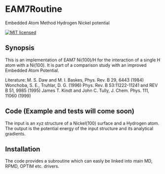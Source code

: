 # EAM7Routine
Embedded Atom Method Hydrogen Nickel potential

[![MIT licensed](https://img.shields.io/github/license/mashape/apistatus.svg)](http://github.com/jbr36/TauLeapingCode/blob/master/license.md)

## Synopsis

This is an implementation of EAM7 Ni(100)/H for the interaction of a single H atom with a Ni(100). 
It is part of a comparison study with an improved Embedded Atom Potential.

Literature:
M. S. Daw and M. I. Baskes, Phys. Rev. B 29, 6443 (1984)
Wonchoba, S. E., Truhlar, D. G. (1996) Phys. Rev. B 53:11222-11241 and REV B 51, 9985 (1995)
James T. Kindt and John C. Tully, J. Chem. Phys. 111, 11060 (1999)

## Code (Example and tests will come soon)

The input is an xyz structure of a Nickel(100) surface and a Hydrogen atom.
The output is the potential energy of the input structure and its analytical gradients.

## Installation

The code provides a subroutine which can easly be linked into main MD, RPMD, OPTIM etc. drivers.
